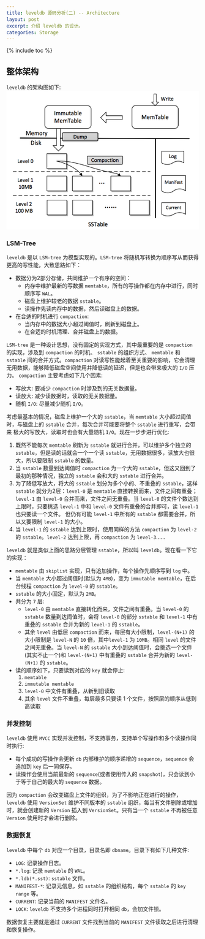 ```yaml
---
title: leveldb 源码分析(二) -- Architecture
layout: post
excerpt: 介绍 leveldb 的设计。
categories: Storage
---
```


{% include toc %}

## 整体架构
`leveldb` 的架构图如下:
![image](/assets/images/leveldb/architecture.png)

### LSM-Tree
`leveldb` 是以 `LSM-tree` 为模型实现的。`LSM-tree` 将随机写转换为顺序写从而获得更高的写性能，大致思路如下：
* 数据分为2部分存储，共同维护一个有序的空间：
    * 内存中维护最新的写数据 `memtable`，所有的写操作都在内存中进行，同时顺序写 `WAL`。
    * 磁盘上维护较老的数据 `sstable`。
    * 读操作先读内存中的数据，然后读磁盘上的数据。
* 在合适的时机进行 `compaction`:
    * 当内存中的数据大小超过阈值时，刷新到磁盘上。
    * 在合适的时机清理、合并磁盘上的数据。

`LSM-tree` 是一种设计思想，没有固定的实现方式，其中最重要的是 `compaction` 的实现，涉及到 `compaction` 的时机、 `sstable` 的组织方式、
`memtable` 和 `sstable` 间的合并方式。`compaction` 对读写性能起着至关重要的影响，它会清理无用数据，能够降低磁盘空间使用并降低读的延迟，但是也会带来极大的 `I/O` 压力。
`compaction` 主要考虑如下几个因素:
* 写放大: 要减少 `compaction` 时涉及到的无关数据量。
* 读放大: 减少读数据时，读取的无关数据量。
* 随机 `I/O`: 尽量减少随机 `I/O`。

考虑最基本的情况，磁盘上维护一个大的 `sstable`，当 `memtable` 大小超过阈值时，与磁盘上的 `sstable` 合并，每次合并可能要将整个 `sstable` 进行重写，会带来
极大的写放大，读取时也会有大量随机 `I/O`。现在一步步进行优化:
1. 既然不能每次 `memtable` 刷新为 `sstable` 就进行合并，可以维护多个独立的 `sstable`，但是读的话就会一个一个读 `sstable`，无用数据很多，读放大也很大，所以要限制 `sstable` 的数量。
2. 当 `sstable` 数量到达阈值时 `compaction` 为一个大的 `sstable`，但这又回到了最初的那种情况，独立的 `sstable` 会和大的 `sstable` 进行合并。
3. 为了降低写放大，将大的 `sstable` 划分为多个小的、不重叠的 `sstable`，这样 `sstable` 就分为2层：`level-0` 是 `memtable` 直接转换而来，文件之间有重叠；`level-1` 由
`level-0` 合并而来，文件之间无重叠。当 `level-0` 的文件个数达到上限时，只要挑选 `level-1` 中和 `level-0` 文件有重叠的合并即可，读 `level-1` 也只要读一个文件。
但仍有可能 `level-1` 中所有的 `sstable` 都需要合并，所以又要限制 `level-1` 的大小。
4. 当 `level-1` 的 `sstable` 达到上限时，使用同样的方法 `compaction` 为 `level-2` 的 `sstable`。`level-2` 达到上限，再 `compaction` 为 `level-3`……

`leveldb` 就是类似上面的思路分层管理 `sstable`，所以叫 `leveldb`。现在看一下它的实现：
* `memtable` 由 `skiplist` 实现，只有追加操作，每个操作先顺序写到 `log` 中。
* 当 `memtable` 大小超过阈值时(默认为 `4MB`)，变为 `immutable memtable`，在后台线程 `compaction` 为 `level-0` 的 `sstable`。
* `sstable` 的大小固定，默认为 `2MB`。
* 共分为 `7` 层:
    * `level-0` 由 `memtable` 直接转化而来，文件之间有重叠。当 `level-0` 的 `sstable` 数量到达阈值时，会将 `level-0` 的部分 `sstable` 和 `level-1` 中有重叠的 `sstable` 合并为新的 `level-1` 的 `sstable`。
    * 其余 `level` 由低层 `compaction` 而来，每层有大小限制，`level-(N+1)` 的大小限制是 `level-N` 的 `10` 倍，其中`level-1` 为 `10MB`。相同 `level` 的文件之间无重叠。当 `level-N` 的
 `sstable` 大小到达阈值时，会挑选一个文件(其实不止一个)和 `level-(N+1)` 中有重叠的 `sstable` 合并为新的 `level-(N+1)` 的 `sstable`。
* 读的顺序如下，只要读到对应的 `key` 就会停止:
    1. `memtable`
    2. `immutable memtable`
    3. `level-0` 中文件有重叠，从新到旧读取
    4. 其余 `level` 文件不重叠，每层最多只要读 1 个文件，按照层的顺序从低到高读取

### 并发控制
`leveldb` 使用 `MVCC` 实现并发控制，不支持事务，支持单个写操作和多个读操作同时执行:
* 每个成功的写操作会更新 `db` 内部维护的顺序递增的 `sequence`，`sequence` 会追加到 `key` 后一同保存。
* 读操作会使用当前最新的 `sequence`(或者使用传入的 `snapshot`)，只会读到小于等于自己的最大的 `sequence` 数据。

因为 `compaction` 会改变磁盘上文件的组织，为了不影响正在进行的操作，`leveldb` 使用 `VersionSet` 维护不同版本的 `sstable` 组织，每当有文件删除或增加时，就会创建新的
`Version` 插入到 `VersionSet`。只有当一个 `sstable` 不再被任意 `Version` 使用时才会进行删除。

### 数据恢复
`leveldb` 中每个 `db` 对应一个目录，目录名即 `dbname`。目录下有如下几种文件:
* `LOG`: 记录操作日志。
* `*.log`: 记录 `memtable` 的 `WAL`。
* `*.ldb(*.sst)`: `sstable` 文件。
* `MANIFEST-*`: 记录元信息，如 `sstable` 的组织结构，每个 `sstable` 的 `key range` 等。
* `CURRENT`: 记录当前的 `MANIFEST` 文件名。
* `LOCK`: `leveldb` 不支持多个进程同时打开相同 `db`，会加文件锁。

数据恢复主要就是通过 `CURRENT` 文件找到当前的 `MANIFEST` 文件读取之后进行清理和恢复操作。
